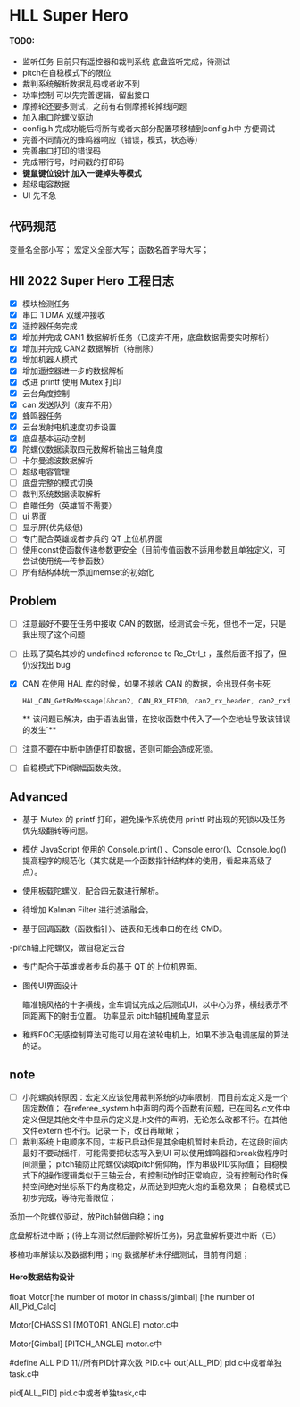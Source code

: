 # HLL Super Hero
#### TODO:
- 监听任务  目前只有遥控器和裁判系统
底盘监听完成，待测试
- pitch在自稳模式下的限位
- 裁判系统解析数据乱码或者收不到
- 功率控制  可以先完善逻辑，留出接口
- 摩擦轮还要多测试，之前有右侧摩擦轮掉线问题
- 加入串口陀螺仪驱动
- config.h  完成功能后将所有或者大部分配置项移植到config.h中
方便调试
- 完善不同情况的蜂鸣器响应（错误，模式，状态等）
- 完善串口打印的错误码
- 完成带行号，时间戳的打印码
- **键鼠键位设计       加入一键掉头等模式**
- 超级电容数据
- UI                先不急
## 代码规范
变量名全部小写；
宏定义全部大写；
函数名首字母大写；
## Hll 2022 Super Hero 工程日志

- [x] 模块检测任务
- [x] 串口 1 DMA 双缓冲接收
- [x] 遥控器任务完成
- [x] 增加并完成 CAN1 数据解析任务（已废弃不用，底盘数据需要实时解析）
- [x] 增加并完成 CAN2 数据解析（待删除）
- [x] 增加机器人模式
- [x] 增加遥控器进一步的数据解析
- [x] 改进 printf 使用 Mutex 打印
- [x] 云台角度控制
- [x] can 发送队列（废弃不用）
- [x] 蜂鸣器任务
- [x] 云台发射电机速度初步设置
- [x] 底盘基本运动控制
- [x] 陀螺仪数据读取四元数解析输出三轴角度
- [ ] 卡尔曼滤波数据解析
- [ ] 超级电容管理
- [ ] 底盘完整的模式切换
- [ ] 裁判系统数据读取解析
- [ ] 自瞄任务（英雄暂不需要）
- [ ] ui 界面
- [ ] 显示屏(优先级低)
- [ ] 专门配合英雄或者步兵的 QT 上位机界面
- [ ] 使用const使函数传递参数更安全（目前传值函数不适用参数且单独定义，可尝试使用统一传参函数）
- [ ] 所有结构体统一添加memset的初始化
## Problem

- [ ] 注意最好不要在任务中接收 CAN 的数据，经测试会卡死，但也不一定，只是我出现了这个问题

- [ ] 出现了莫名其妙的 undefined reference to Rc_Ctrl_t ，虽然后面不报了，但仍没找出 bug

- [x] CAN 在使用 HAL 库的时候，如果不接收 CAN 的数据，会出现任务卡死

  ```c++
  HAL_CAN_GetRxMessage(&hcan2, CAN_RX_FIFO0, can2_rx_header, can2_rxd_data_buffer);
  ```
  ** 该问题已解决，由于语法出错，在接收函数中传入了一个空地址导致该错误的发生`**

- [ ] 注意不要在中断中随便打印数据，否则可能会造成死锁。

- [ ] 自稳模式下Pit限幅函数失效。

## Advanced

- 基于 Mutex 的 printf 打印，避免操作系统使用 printf 时出现的死锁以及任务优先级翻转等问题。

- 模仿 JavaScript 使用的 Console.print() 、Console.error()、Console.log() 提高程序的规范化（其实就是一个函数指针结构体的使用，看起来高级了点）。

- 使用板载陀螺仪，配合四元数进行解析。

- 待增加 Kalman Filter 进行滤波融合。

- 基于回调函数（函数指针）、链表和无线串口的在线 CMD。

-pitch轴上陀螺仪，做自稳定云台 

- 专门配合于英雄或者步兵的基于 QT 的上位机界面。

- 图传UI界面设计

  瞄准镜风格的十字横线，全车调试完成之后测试UI，以中心为界，横线表示不同距离下的射击位置。
  功率显示
  pitch轴机械角度显示

- 稚辉FOC无感控制算法可能可以用在波轮电机上，如果不涉及电调底层的算法的话。
## note

- [ ] 小陀螺疯转原因：宏定义应该使用裁判系统的功率限制，而目前宏定义是一个固定数值；
在referee_system.h中声明的两个函数有问题，已在同名.c文件中定义但是其他文件中显示的定义是.h文件的声明，无论怎么改都不行。在其他文件extern 也不行。记录一下，改日再瞅瞅；
- [ ] 裁判系统上电顺序不同，主板已启动但是其余电机暂时未启动，在这段时间内最好不要动摇杆，可能需要把状态写入到UI
      可以使用蜂鸣器和break做程序时间测量；
pitch轴防止陀螺仪读取pitch俯仰角，作为串级PID实际值；
自稳模式下的操作逻辑类似于三轴云台，有控制动作时正常响应，没有控制动作时保持空间绝对坐标系下的角度稳定，从而达到坦克火炮的垂稳效果；
自稳模式已初步完成，等待完善限位；

添加一个陀螺仪驱动，放Pitch轴做自稳；ing

底盘解析进中断；(待上车测试然后删除解析任务)，另底盘解析要进中断（已）

移植功率解读以及数据利用；ing
数据解析未仔细测试，目前有问题；
#### Hero数据结构设计

float Motor[the number of motor in chassis/gimbal] [the number of All_Pid_Calc]



Motor[CHASSIS] [MOTOR1_ANGLE]		motor.c中

Motor[Gimbal] [PITCH_ANGLE]				motor.c中

#define ALL PID 11//所有PID计算次数	PID.c中
out[ALL_PID]			pid.c中或者单独task.c中

pid[ALL_PID]			pid.c中或者单独task,c中





  



